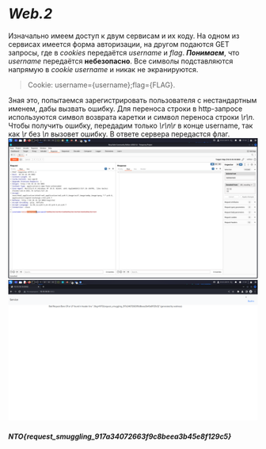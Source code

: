 # *Web.2*
Изначально имеем доступ к двум сервисам и их коду. На одном из сервисах имеется форма авторизации, на другом подаются GET запросы, где в *cookies* передаётся *username* и *flag*.
***Понимаем***, что *username* передаётся **небезопасно**. Все символы подставляются напрямую в *cookie username* и никак не экранируются. 
> Cookie: username={username};flag={FLAG}.

Зная это, попытаемся зарегистрировать пользователя с нестандартным именем, дабы вызвать ошибку. Для переноса строки в http-запросе используются символ возврата каретки и символ переноса строки *\r\n.*
Чтобы получить ошибку, передадим только *\r\n\r* в конце username, так как *\r* без *\n* вызовет ошибку. В ответе сервера передастся флаг.
![](https://github.com/Jacute/NTO-user18/blob/main/Web2/burp_screenshot.png?raw=true)
![](https://github.com/Jacute/NTO-user18/blob/main/Web2/flag.png?raw=true)

##### NTO{request_smuggling_917a34072663f9c8beea3b45e8f129c5}
